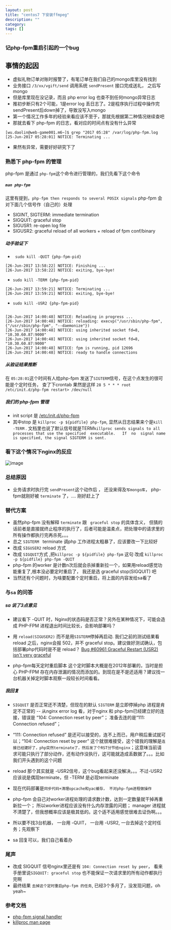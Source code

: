 ```yaml
---
layout: post
title: "centos7 下安装ffmpeg"
description: ""
category:
tags: []
---
```

### 记php-fpm重启引起的一个bug

## 事情的起因
- 虚拟礼物订单对账时报警了，有笔订单在我们自己的mongo库里没有找到
- 业务接口  `/3/xx/vgift/send` 调用系统  `sendPresent` 接口完成送礼， 之后写mongo
- 但是库里现在没记录，而且 php error log 也查不到任何mongo异常日志
- 推初步断只有2个可能，1是error log 丢日志了。2是程序执行过程中操作完sendPresent后down掉了，导致没写入mongo
- 第一个情况工作多年的经验来看应该不至于，那就先根据第二种情况继续查吧
- 那就去看下 php-fpm 的日志，看对应的时间点有没有什么异常 

```
[wu.daolin@web-game001.m6~]$ grep "2017 05:28" /var/log/php-fpm.log
[25-Jun-2017 05:28:01] NOTICE: Terminating ...

```
- 果然有异常，需要好好研究下了

###  熟悉下 php-fpm 的管理
php-fpm 是通过 `php-fpm`这个命令进行管理的，我们先看下这个命令
##### `man php-fpm` 
这里有提到，`php-fpm then responds to several POSIX signals` php-fpm 会对下面几个信号作（自己的）处理

- SIGINT, SIGTERM: immediate termination 
- SIGQUIT: graceful stop 
- SIGUSR1: re-open log file 
- SIGUSR2: graceful reload of all workers + reload of fpm conf/binary 

##### 动手验证下
- ` sudo kill -QUIT {php-fpm-pid}`

```
[26-Jun-2017 13:58:22] NOTICE: Finishing ...                                                                                            
[26-Jun-2017 13:58:22] NOTICE: exiting, bye-bye!

```

-  `sudo kill -TERM {php-fpm-pid}`

``` 
[26-Jun-2017 13:59:21] NOTICE: Terminating ...                                                                                          
[26-Jun-2017 13:59:21] NOTICE: exiting, bye-bye!
```

- `sudo kill -USR2 {php-fpm-pid}`

```

[26-Jun-2017 14:00:48] NOTICE: Reloading in progress ...                                                                                
[26-Jun-2017 14:00:48] NOTICE: reloading: execvp("/usr/sbin/php-fpm", {"/usr/sbin/php-fpm", "--daemonize"})                             
[26-Jun-2017 14:00:48] NOTICE: using inherited socket fd=8, "10.30.60.87:9000"                                                          
[26-Jun-2017 14:00:48] NOTICE: using inherited socket fd=8, "10.30.60.87:9000"                                                          
[26-Jun-2017 14:00:48] NOTICE: fpm is running, pid 12696                                                                                
[26-Jun-2017 14:00:48] NOTICE: ready to handle connections

```
##### 从验证结果推断
在 `05:28:01`这个时间有人给php-fpm 发送了`SIGTERM`信号，在这个点发生的很可能是个定时任务， 查了下crontab 果然是这样 `28 5 * * * root /etc/init.d/php-fpm restart> /dev/null`

##### 我们的 php-fpm 管理
- init script 是  [/etc/init.d/php-fpm](http://baidu.com)
- 其中stop 是  `killproc -p ${pidfile} php-fpm`, 显然从日志结果来个是`kill -TERM`  . 文档里也说了默认信号就是TERM`killproc sends signals to all processes that use the spec­ified  executable.   If  no  signal name is specified, the signal SIGTERM is sent.`

###  看下这个情况下nginx的反应
![image](https://yqfile.alicdn.com/6fb16869e336d44cb6111af67b8ac018345acd7f.png)

### 总结原因

-  业务请求时执行完 `sendPresent`这个动作后 ， 还没来得及`写mongo库`， php-fpm就刚好被 `terminate` 了，....  刚好赶上了

### 替代方案
- 虽然php-fpm 没有解释 `terminate` 跟 ` graceful stop` 的具体含义， 但猜的话前者是直接就终止程序的执行了，后者可能是温柔点，把处理中的请求里的所有操作都执行完再杀死。。。
- 总之 `SIGTERM ` terminate 调php 工作进程太粗暴了，应该要改一下比较好
- 改成 `SIGUSER2`  reload 方式
- 改成 `SIGQUIT`方式 ,把`killproc -p ${pidfile} php-fpm` 这句 改成 `killproc -p ${pidfile} php-fpm -QUIT`
- php-fpm 的worker 是计数n次后就会杀掉重新拉一个，如果用reload感觉功能重复了,根本没必要定时重启了， 我还是选 graceful stop(SIGQUIT) 吧
- 当然还有个问题时，为啥要配置个定时重启，将上面的内容发给sa看了

### 与`sa` 的问答
##### sa 说了3点意见
- 建议看下 -QUIT 时，Nginx的状态码是否正常？另外在某种情况下，可能会造成 PHP-FPM 进程退出时间比较长，会影响部署吗？

- 用 `reload(SIGUSER2)` 而不是用`SIGTERM`停掉再启动.
我们之前的测试结果看 reload 之后，nginx会报 502，并不 graceful stop。建议做好测试确认，包括部署php代码时是不是 reload？
[Bug #60961 Graceful Restart (USR2) isn't very graceful](https://bugs.php.net/bug.php?id=60961)

- php-fpm每天定时重启脚本
这个定时脚本大概是在2012年部署的，当时是担心 PHP-FPM 存在内存泄漏的情况而添加的。到现在是不是还适用？建议找一台机器关掉定时脚本观察一段较长时间看看。

##### 我回复
-  `SIGQUIT` 是否正常还不清楚，但现在的默认 `SIGTERM` 是立即停掉php 进程是肯定不正常的 --  从nginx error log 看，对于nginx 和 php-fpm已经建立好的连接，错误是 “104: Connection reset by peer”； 准备去连的是“111: Connection refused”； 

-  “111: Connection refused” 是还可以接受的，连不上而已，用户稍后重试就可以；“104: Connection reset by peer” 这个就很难接受，这个错我的理解是`连接已经建好了，php突然terminate了，然后发了个RST分节给nginx`；这意味当前请求可能只执行了部分动作，还有动作没执行，这可能就造成丢数据了。。。比如我们开头遇到的这个问题

-  reload 那个其实就是 -USR2信号，这个bug看起来还没解决。。。不过-USR2 应该说是偶现terminate，但 -TERM 是必现terminate

- 现在代码部署是`同步代码+清理opcache和yac缓存， 不对php-fpm进程做操作`

- php-fpm 会自己对worker进程处理的请求数计数，达到一定数量就干掉再重新拉一个； 所以worker进程应该没有什么内存泄露的问题； manager 进程就不清楚了，但我想概率应该是极其低的。这个适不适用感觉很难去证伪啊。。。

- 所以要不找3台机器， 一台用 -QUIT， 一台用 -USR2,  一台去掉这个定时任务；先观察下

- sa 回复可以，我们自己看着办

### 尾声
- 改成 SIGQUIT 信号nginx里还是有 `104: Connection reset by peer`， 看来手册里说`SIGQUIT: graceful stop` 也不能保证一次请求里的所有动作都执行完啊
- 最终结果 `去掉这个定时重启php-fpm 的任务`, 已经3个多月了，没发现问题，oh yeah~

###  参考文档
- [php-fpm signal handler](https://groups.google.com/forum/#!searchin/highload-php-en/signal%7Csort:relevance/highload-php-en/zA8z60L0QK4/qo3k8eoHpioJ)
- [killproc man page](http://www.linux-tutorial.info/modules.php?name=ManPage&sec=8&manpage=killproc)